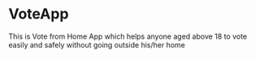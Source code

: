 # VoteApp

This is Vote from Home App which helps anyone aged above 18 to vote easily and safely without going outside his/her home
